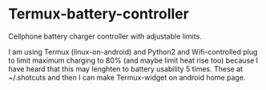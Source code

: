 # Termux-battery-controller
Cellphone battery charger controller with adjustable limits.

I am using Termux (linux-on-android) and Python2 and Wifi-controlled plug to limit maximum charging to 80% (and maybe limit heat rise too) because I have heard that this may lenghten to battery usability 5 times. These at ~/.shotcuts and then I can make Termux-widget on android home page.
